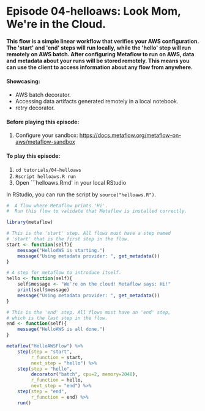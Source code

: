 # Episode 04-helloaws: Look Mom, We're in the Cloud.

**This flow is a simple linear workflow that verifies your AWS
configuration. The 'start' and 'end' steps will run locally, while the 'hello'
step will run remotely on AWS batch. After configuring Metaflow to run on AWS,
data and metadata about your runs will be stored remotely. This means you can
use the client to access information about any flow from anywhere.**

#### Showcasing:
- AWS batch decorator.
- Accessing data artifacts generated remotely in a local notebook.
- retry decorator.

#### Before playing this episode:
1. Configure your sandbox: https://docs.metaflow.org/metaflow-on-aws/metaflow-sandbox

#### To play this episode:
1. ```cd tutorials/04-helloaws```
2. ```Rscript helloaws.R run```
3. Open ```helloaws.Rmd' in your local RStudio 

In RStudio, you can run the script by `source("helloaws.R")`.

```R
#  A flow where Metaflow prints 'Hi'.
#  Run this flow to validate that Metaflow is installed correctly.

library(metaflow)

# This is the 'start' step. All flows must have a step named 
# 'start' that is the first step in the flow.
start <- function(self){
    message("HelloAWS is starting.")
    message("Using metadata provider: ", get_metadata())
}

# A step for metaflow to introduce itself.
hello <- function(self){
    self$message <- "We're on the cloud! Metaflow says: Hi!"
    print(self$message) 
    message("Using metadata provider: ", get_metadata())
}

# This is the 'end' step. All flows must have an 'end' step, 
# which is the last step in the flow.
end <- function(self){
    message("HelloAWS is all done.")
}

metaflow("HelloAWSFlow") %>%
    step(step = "start", 
         r_function = start, 
         next_step = "hello") %>%
    step(step = "hello", 
         decorator("batch", cpu=2, memory=2048),
         r_function = hello,  
         next_step = "end") %>%
    step(step = "end", 
         r_function = end) %>% 
    run()
```
